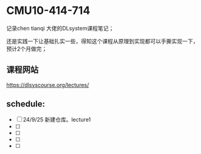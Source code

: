 # CMU10-414-714
记录chen tianqi 大佬的DLsystem课程笔记；

还是实践一下让基础扎实一些，得知这个课程从原理到实现都可以手撕实现一下，预计2个月做完；

## 课程网站
https://dlsyscourse.org/lectures/


## schedule:
- [ ] 24/9/25 新建仓库。lecture1 
- [ ] 
- [ ] 
- [ ] 
- [ ] 
